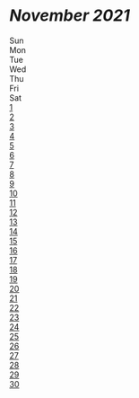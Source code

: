 # *November 2021*
<div class="calendar">
  <div class="calendar_day_of_the_week">
    <div class="calendar_day">Sun</div>
    <div class="calendar_day">Mon</div>
    <div class="calendar_day">Tue</div>
    <div class="calendar_day">Wed</div>
    <div class="calendar_day">Thu</div>
    <div class="calendar_day">Fri</div>
    <div class="calendar_day">Sat</div>
  </div>
  <div class="calendar_date">
    <div class="calendar_number"></div>
    <a class="link_wrapper" href="./1st.md"><div class="calendar_number">1</div></a>
    <a class="link_wrapper" href="./2nd.md"><div class="calendar_number">2</div></a>
    <a class="link_wrapper" href="./3rd.md"><div class="calendar_number">3</div></a>
    <a class="link_wrapper" href="./4th.md"><div class="calendar_number">4</div></a>
    <a class="link_wrapper" href="./5th.md"><div class="calendar_number">5</div></a>
    <a class="link_wrapper" href="./6th.md"><div class="calendar_number">6</div></a>
    <a class="link_wrapper" href="./7th.md"><div class="calendar_number">7</div></a>
    <a class="link_wrapper" href="./8th.md"><div class="calendar_number">8</div></a>
    <a class="link_wrapper" href="./9th.md"><div class="calendar_number">9</div></a>
    <a class="link_wrapper" href="./10th.md"><div class="calendar_number">10</div></a>
    <a class="link_wrapper" href="./11th.md"><div class="calendar_number">11</div></a>
    <a class="link_wrapper" href="./12th.md"><div class="calendar_number">12</div></a>
    <a class="link_wrapper" href="./13th.md"><div class="calendar_number">13</div></a>
    <a class="link_wrapper" href="./14th.md"><div class="calendar_number">14</div></a>
    <a class="link_wrapper" href="./15th.md"><div class="calendar_number">15</div></a>
    <a class="link_wrapper" href="./16th.md"><div class="calendar_number">16</div></a>
    <a class="link_wrapper" href="./17th.md"><div class="calendar_number">17</div></a>
    <a class="link_wrapper" href="./18th.md"><div class="calendar_number">18</div></a>
    <a class="link_wrapper" href="./19th.md"><div class="calendar_number">19</div></a>
    <a class="link_wrapper" href="./20th.md"><div class="calendar_number">20</div></a>
    <a class="link_wrapper" href="./21st.md"><div class="calendar_number">21</div></a>
    <a class="link_wrapper" href="./22nd.md"><div class="calendar_number">22</div></a>
    <a class="link_wrapper" href="./23rd.md"><div class="calendar_number">23</div></a>
    <a class="link_wrapper" href="./24th.md"><div class="calendar_number">24</div></a>
    <a class="link_wrapper" href="./25th.md"><div class="calendar_number">25</div></a>
    <a class="link_wrapper" href="./26th.md"><div class="calendar_number">26</div></a>
    <a class="link_wrapper" href="./27th.md"><div class="calendar_number">27</div></a>
    <a class="link_wrapper" href="./28th.md"><div class="calendar_number">28</div></a>
    <a class="link_wrapper" href="./29th.md"><div class="calendar_number">29</div></a>
    <a class="link_wrapper" href="./30th.md"><div class="calendar_number">30</div></a>
  </div>
</div>

